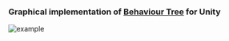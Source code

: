 ### Graphical implementation of [Behaviour Tree](https://en.wikipedia.org/wiki/Behavior_tree_(artificial_intelligence,_robotics_and_control)) for Unity ###

![example](https://raw.githubusercontent.com/dertar/unity-behaviour-tree/master/Data/example.jpg)

